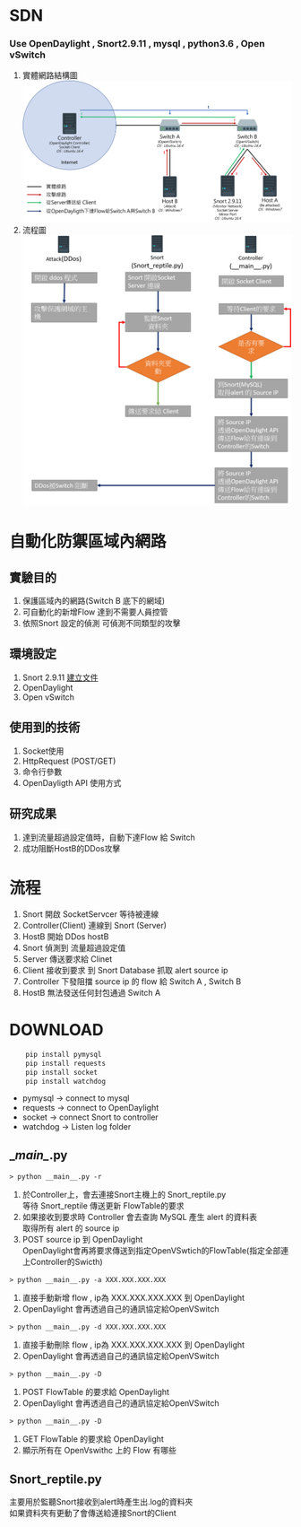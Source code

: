 # SDN
### Use OpenDaylight , Snort2.9.11 , mysql , python3.6 , Open vSwitch
1. 實體網路結構圖
![拓譜圖](https://github.com/OsbornOuO/SDN/blob/master/%E6%8B%93%E8%AD%9C.png)
2. 流程圖
![流程圖](https://github.com/OsbornOuO/SDN/blob/master/%E6%B5%81%E7%A8%8B%E5%9C%96.png)

# 自動化防禦區域內網路
## 實驗目的
1. 保護區域內的網路(Switch B 底下的網域)
2. 可自動化的新增Flow 達到不需要人員控管
3. 依照Snort 設定的偵測 可偵測不同類型的攻擊

## 環境設定
1. Snort 2.9.11 [建立文件](https://s3.amazonaws.com/snort-org-site/production/document_files/files/000/000/122/original/Snort_2.9.9.x_on_Ubuntu_14-16.pdf)
2. OpenDaylight
3. Open vSwitch 

## 使用到的技術
1. Socket使用
2. HttpRequest (POST/GET)
3. 命令行參數
4. OpenDayligth API 使用方式

## 研究成果
1. 達到流量超過設定值時，自動下達Flow 給 Switch
2. 成功阻斷HostB的DDos攻擊


# 流程
1. Snort 開啟 SocketServcer 等待被連線
2. Controller(Client) 連線到 Snort (Server)
3. HostB 開始 DDos hostB
4. Snort 偵測到 流量超過設定值
5. Server 傳送要求給 Clinet
6. Client 接收到要求 到 Snort Database 抓取 alert source ip
7. Controller 下發阻擋 source ip 的 flow 給 Switch A , Switch B
8. HostB 無法發送任何封包通過 Switch A


# DOWNLOAD
```
    pip install pymysql
    pip install requests
    pip install socket
    pip install watchdog
```
+ pymysql -> connect to mysql
+ requests -> connect to OpenDaylight
+ socket -> connect Snort to controller
+ watchdog -> Listen log folder

## \__main\__.py
```
> python __main__.py -r
```
1. 於Controller上，會去連接Snort主機上的 Snort_reptile.py  
等待 Snort_reptile 傳送更新 FlowTable的要求
2. 如果接收到要求時 Controller 會去查詢 MySQL 產生 alert 的資料表  
取得所有 alert 的 source ip 
3. POST source ip 到 OpenDaylight  
OpenDaylight會再將要求傳送到指定OpenVSwtich的FlowTable(指定全部連上Controller的Swicth)
```
> python __main__.py -a XXX.XXX.XXX.XXX
```
1. 直接手動新增 flow , ip為 XXX.XXX.XXX.XXX 到 OpenDaylight
2. OpenDaylight 會再透過自己的通訊協定給OpenVSwitch
```
> python __main__.py -d XXX.XXX.XXX.XXX
```
1. 直接手動刪除 flow , ip為 XXX.XXX.XXX.XXX 到 OpenDaylight
2. OpenDaylight 會再透過自己的通訊協定給OpenVSwitch
```
> python __main__.py -D
```
1. POST FlowTable 的要求給 OpenDaylight
2. OpenDaylight 會再透過自己的通訊協定給OpenVSwitch

```
> python __main__.py -D
```
1. GET FlowTable 的要求給 OpenDaylight
2. 顯示所有在 OpenVswithc 上的 Flow 有哪些


## Snort_reptile.py
主要用於監聽Snort接收到alert時產生出.log的資料夾  
如果資料夾有更動了會傳送給連接Snort的Client  

